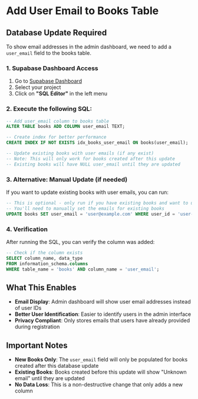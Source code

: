 # Add User Email to Books Table

## Database Update Required

To show email addresses in the admin dashboard, we need to add a `user_email` field to the books table.

### 1. Supabase Dashboard Access
1. Go to [Supabase Dashboard](https://supabase.com/dashboard)
2. Select your project
3. Click on **"SQL Editor"** in the left menu

### 2. Execute the following SQL:

```sql
-- Add user_email column to books table
ALTER TABLE books ADD COLUMN user_email TEXT;

-- Create index for better performance
CREATE INDEX IF NOT EXISTS idx_books_user_email ON books(user_email);

-- Update existing books with user emails (if any exist)
-- Note: This will only work for books created after this update
-- Existing books will have NULL user_email until they are updated
```

### 3. Alternative: Manual Update (if needed)

If you want to update existing books with user emails, you can run:

```sql
-- This is optional - only run if you have existing books and want to update them
-- You'll need to manually set the emails for existing books
UPDATE books SET user_email = 'user@example.com' WHERE user_id = 'user-uuid-here';
```

### 4. Verification

After running the SQL, you can verify the column was added:

```sql
-- Check if the column exists
SELECT column_name, data_type 
FROM information_schema.columns 
WHERE table_name = 'books' AND column_name = 'user_email';
```

## What This Enables

- **Email Display**: Admin dashboard will show user email addresses instead of user IDs
- **Better User Identification**: Easier to identify users in the admin interface
- **Privacy Compliant**: Only stores emails that users have already provided during registration

## Important Notes

- **New Books Only**: The `user_email` field will only be populated for books created after this database update
- **Existing Books**: Books created before this update will show "Unknown email" until they are updated
- **No Data Loss**: This is a non-destructive change that only adds a new column
